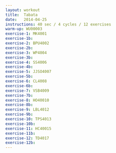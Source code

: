 ```yaml
---
layout: workout 
title:  Tabata
date:   2014-04-25
instructions: 40 sec / 4 cycles / 12 exercises
warm-up: WU00003
exercise-1: MK4001
exercise-1b: 
exercise-2: BPU4002
exercise-2b: 
exercise-3: WP4004
exercise-3b: 
exercise-4: SS4006
exercise-4b: 
exercise-5: JJSO4007
exercise-5b: 
exercise-6: CL4008
exercise-6b: 
exercise-7: VSB4009
exercise-7b: 
exercise-8: HO40010
exercise-8b: 
exercise-9: LBL4012
exercise-9b: 
exercise-10: TPS4013
exercise-10b: 
exercise-11: HC40015
exercise-11b: 
exercise-12: TD4017
exercise-12b: 
---
```


